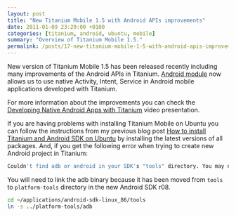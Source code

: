 ```yaml
---
layout: post
title: "New Titanium Mobile 1.5 with Android APIs improvements"
date: 2011-01-09 23:29:00 +0100
categories: [titanium, android, ubuntu, mobile]
summary: "Overview of Titanium Mobile 1.5."
permalink: /posts/17-new-titanium-mobile-1-5-with-android-apis-improvements
---
```


New version of Titanium Mobile 1.5 has been released recently including many improvements of the Android APIs in Titanium. [Android module](http://developer.appcelerator.com/apidoc/mobile/latest/Titanium.Android-module "Titanium Android module") now allows us to use native Activity, Intent, Service in Android mobile applications developed with Titanium.

For more information about the improvements you can check the [Developing Native Android Apps with Titanium](http://vimeo.com/18541179 "Developing Native Android Apps with Titanium") video presentation.

If you are having problems with installing Titanium Mobile on Ubuntu you can follow the instructions from my previous blog post [How to install Titanium and Android SDK on Ubuntu](/posts/14-how-to-install-titanium-and-android-sdk-on-ubuntu "How to install Titanium and Android SDK on Ubuntu") by installing the latest versions of all packages. And, if you get the following error when trying to create new Android project in Titanium:

```bash
Couldn't find adb or android in your SDK's "tools" directory. You may need to install a newer version of the SDK tools.
```

You will need to link the adb binary because it has been moved from `tools` to `platform-tools` directory in the new Android SDK r08.

```bash
cd ~/applications/android-sdk-linux_86/tools
ln -s ../platform-tools/adb
```
